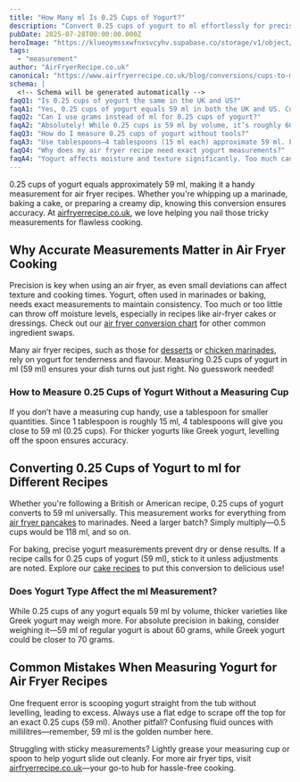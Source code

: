 ```yaml
---
title: "How Many ml Is 0.25 Cups of Yogurt?"
description: "Convert 0.25 cups of yogurt to ml effortlessly for precise air fryer recipes. Get accurate measurements and cooking tips here!"
pubDate: 2025-07-28T00:00:00.000Z
heroImage: "https://klueoymssxwfnxsvcyhv.supabase.co/storage/v1/object/public/Shmucket/how-many-ml-is-0-25-cups-of-yogurt.webp"
tags:
  - "measurement"
author: "AirFryerRecipe.co.uk"
canonical: "https://www.airfryerrecipe.co.uk/blog/conversions/cups-to-ml/how-many-ml-is-0-25-cups-of-yogurt"
schema: |
  <!-- Schema will be generated automatically -->
faqQ1: "Is 0.25 cups of yogurt the same in the UK and US?"
faqA1: "Yes, 0.25 cups of yogurt equals 59 ml in both the UK and US. Cup measurements are standardized for volume, so no conversion differences apply. Just ensure you're using a proper measuring cup for accuracy."
faqQ2: "Can I use grams instead of ml for 0.25 cups of yogurt?"
faqA2: "Absolutely! While 0.25 cups is 59 ml by volume, it’s roughly 60 grams for regular yogurt and 70 grams for Greek yogurt. A kitchen scale gives the most precise measurement, especially for baking."
faqQ3: "How do I measure 0.25 cups of yogurt without tools?"
faqA3: "Use tablespoons—4 tablespoons (15 ml each) approximate 59 ml. For thick yogurt, spoon it lightly without packing to avoid over-measuring. A shot glass (typically 50 ml) plus a teaspoon also works in a pinch."
faqQ4: "Why does my air fryer recipe need exact yogurt measurements?"
faqA4: "Yogurt affects moisture and texture significantly. Too much can make batters soggy, while too little may dry out dishes like cakes or marinades. Stick to 59 ml (0.25 cups) for consistent, reliable results every time."
---
```

<p>0.25 cups of yogurt equals approximately 59 ml, making it a handy measurement for air fryer recipes. Whether you're whipping up a marinade, baking a cake, or preparing a creamy dip, knowing this conversion ensures accuracy. At <a href=https://www.airfryerrecipe.co.uk>airfryerrecipe.co.uk</a>, we love helping you nail those tricky measurements for flawless cooking.</p>  

<h2>Why Accurate Measurements Matter in Air Fryer Cooking</h2>  
<p>Precision is key when using an air fryer, as even small deviations can affect texture and cooking times. Yogurt, often used in marinades or baking, needs exact measurements to maintain consistency. Too much or too little can throw off moisture levels, especially in recipes like air-fryer cakes or dressings. Check out our <a href=https://www.airfryerrecipe.co.uk/air-fryer-conversion-chart>air fryer conversion chart</a> for other common ingredient swaps.</p>  

<p>Many air fryer recipes, such as those for <a href=https://www.airfryerrecipe.co.uk/recipe-category/dessert>desserts</a> or <a href=https://www.airfryerrecipe.co.uk/recipe-category/chicken>chicken marinades</a>, rely on yogurt for tenderness and flavour. Measuring 0.25 cups of yogurt in ml (59 ml) ensures your dish turns out just right. No guesswork needed!</p>  

<h3>How to Measure 0.25 Cups of Yogurt Without a Measuring Cup</h3>  
<p>If you don’t have a measuring cup handy, use a tablespoon for smaller quantities. Since 1 tablespoon is roughly 15 ml, 4 tablespoons will give you close to 59 ml (0.25 cups). For thicker yogurts like Greek yogurt, levelling off the spoon ensures accuracy.</p>  

<h2>Converting 0.25 Cups of Yogurt to ml for Different Recipes</h2>  
<p>Whether you're following a British or American recipe, 0.25 cups of yogurt converts to 59 ml universally. This measurement works for everything from <a href=https://www.airfryerrecipe.co.uk/recipes>air fryer pancakes</a> to marinades. Need a larger batch? Simply multiply—0.5 cups would be 118 ml, and so on.</p>  

<p>For baking, precise yogurt measurements prevent dry or dense results. If a recipe calls for 0.25 cups of yogurt (59 ml), stick to it unless adjustments are noted. Explore our <a href=https://www.airfryerrecipe.co.uk/recipe-category/cakes>cake recipes</a> to put this conversion to delicious use!</p>  

<h3>Does Yogurt Type Affect the ml Measurement?</h3>  
<p>While 0.25 cups of any yogurt equals 59 ml by volume, thicker varieties like Greek yogurt may weigh more. For absolute precision in baking, consider weighing it—59 ml of regular yogurt is about 60 grams, while Greek yogurt could be closer to 70 grams.</p>  

<h2>Common Mistakes When Measuring Yogurt for Air Fryer Recipes</h2>  
<p>One frequent error is scooping yogurt straight from the tub without levelling, leading to excess. Always use a flat edge to scrape off the top for an exact 0.25 cups (59 ml). Another pitfall? Confusing fluid ounces with millilitres—remember, 59 ml is the golden number here.</p>  

<p>Struggling with sticky measurements? Lightly grease your measuring cup or spoon to help yogurt slide out cleanly. For more air fryer tips, visit <a href=https://www.airfryerrecipe.co.uk>airfryerrecipe.co.uk</a>—your go-to hub for hassle-free cooking.</p>
